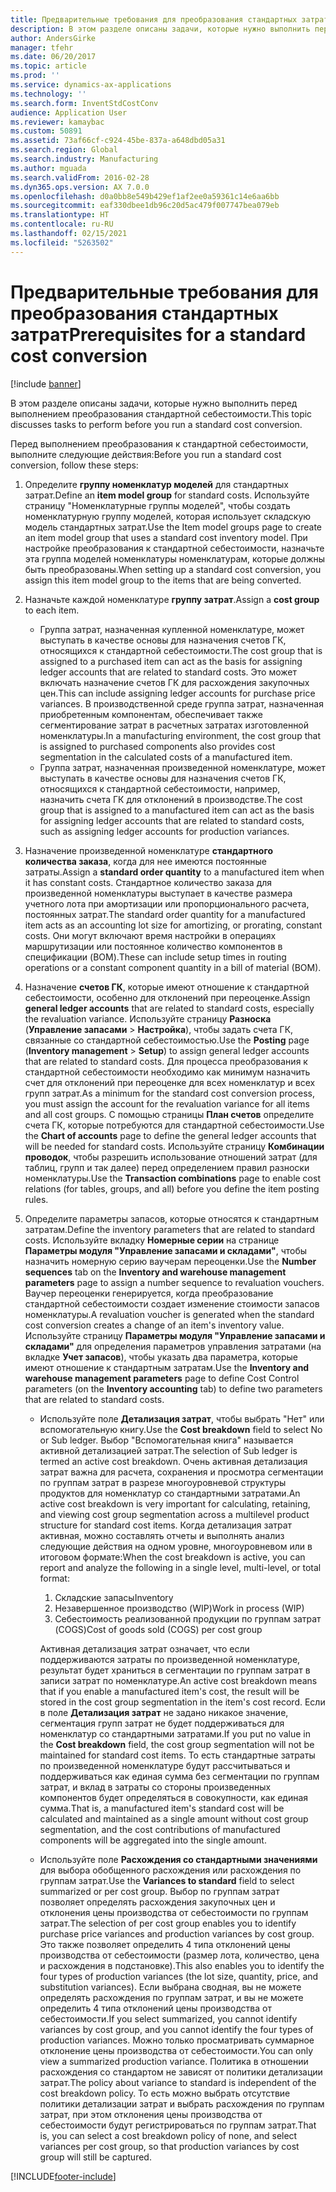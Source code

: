 ```yaml
---
title: Предварительные требования для преобразования стандартных затрат
description: В этом разделе описаны задачи, которые нужно выполнить перед выполнением преобразования стандартной себестоимости.
author: AndersGirke
manager: tfehr
ms.date: 06/20/2017
ms.topic: article
ms.prod: ''
ms.service: dynamics-ax-applications
ms.technology: ''
ms.search.form: InventStdCostConv
audience: Application User
ms.reviewer: kamaybac
ms.custom: 50891
ms.assetid: 73af66cf-c924-45be-837a-a648dbd05a31
ms.search.region: Global
ms.search.industry: Manufacturing
ms.author: mguada
ms.search.validFrom: 2016-02-28
ms.dyn365.ops.version: AX 7.0.0
ms.openlocfilehash: d0a0bb8e549b429ef1af2ee0a59361c14e6aa6bb
ms.sourcegitcommit: eaf330dbee1db96c20d5ac479f007747bea079eb
ms.translationtype: HT
ms.contentlocale: ru-RU
ms.lasthandoff: 02/15/2021
ms.locfileid: "5263502"
---
```

# <a name="prerequisites-for-a-standard-cost-conversion"></a><span data-ttu-id="6551c-103">Предварительные требования для преобразования стандартных затрат</span><span class="sxs-lookup"><span data-stu-id="6551c-103">Prerequisites for a standard cost conversion</span></span>

[!include [banner](../includes/banner.md)]

<span data-ttu-id="6551c-104">В этом разделе описаны задачи, которые нужно выполнить перед выполнением преобразования стандартной себестоимости.</span><span class="sxs-lookup"><span data-stu-id="6551c-104">This topic discusses tasks to perform before you run a standard cost conversion.</span></span> 

<span data-ttu-id="6551c-105">Перед выполнением преобразования к стандартной себестоимости, выполните следующие действия:</span><span class="sxs-lookup"><span data-stu-id="6551c-105">Before you run a standard cost conversion, follow these steps:</span></span>

1.  <span data-ttu-id="6551c-106">Определите **группу номенклатур моделей** для стандартных затрат.</span><span class="sxs-lookup"><span data-stu-id="6551c-106">Define an **item model group** for standard costs.</span></span> <span data-ttu-id="6551c-107">Используйте страницу "Номенклатурные группы моделей", чтобы создать номенклатурную группу моделей, которая использует складскую модель стандартных затрат.</span><span class="sxs-lookup"><span data-stu-id="6551c-107">Use the Item model groups page to create an item model group that uses a standard cost inventory model.</span></span> <span data-ttu-id="6551c-108">При настройке преобразования к стандартной себестоимости, назначьте эта группа моделей номенклатуры номенклатурам, которые должны быть преобразованы.</span><span class="sxs-lookup"><span data-stu-id="6551c-108">When setting up a standard cost conversion, you assign this item model group to the items that are being converted.</span></span>
2.  <span data-ttu-id="6551c-109">Назначьте каждой номенклатуре **группу затрат**.</span><span class="sxs-lookup"><span data-stu-id="6551c-109">Assign a **cost group** to each item.</span></span>
    -   <span data-ttu-id="6551c-110">Группа затрат, назначенная купленной номенклатуре, может выступать в качестве основы для назначения счетов ГК, относящихся к стандартной себестоимости.</span><span class="sxs-lookup"><span data-stu-id="6551c-110">The cost group that is assigned to a purchased item can act as the basis for assigning ledger accounts that are related to standard costs.</span></span> <span data-ttu-id="6551c-111">Это может включать назначение счетов ГК для расхождения закупочных цен.</span><span class="sxs-lookup"><span data-stu-id="6551c-111">This can include assigning ledger accounts for purchase price variances.</span></span> <span data-ttu-id="6551c-112">В производственной среде группа затрат, назначенная приобретенным компонентам, обеспечивает также сегментирование затрат в расчетных затратах изготовленной номенклатуры.</span><span class="sxs-lookup"><span data-stu-id="6551c-112">In a manufacturing environment, the cost group that is assigned to purchased components also provides cost segmentation in the calculated costs of a manufactured item.</span></span>
    -   <span data-ttu-id="6551c-113">Группа затрат, назначенная произведенной номенклатуре, может выступать в качестве основы для назначения счетов ГК, относящихся к стандартной себестоимости, например, назначить счета ГК для отклонений в производстве.</span><span class="sxs-lookup"><span data-stu-id="6551c-113">The cost group that is assigned to a manufactured item can act as the basis for assigning ledger accounts that are related to standard costs, such as assigning ledger accounts for production variances.</span></span>

3.  <span data-ttu-id="6551c-114">Назначение произведенной номенклатуре **стандартного количества заказа**, когда для нее имеются постоянные затраты.</span><span class="sxs-lookup"><span data-stu-id="6551c-114">Assign a **standard order quantity** to a manufactured item when it has constant costs.</span></span> <span data-ttu-id="6551c-115">Стандартное количество заказа для произведенной номенклатуры выступает в качестве размера учетного лота при амортизации или пропорционального расчета, постоянных затрат.</span><span class="sxs-lookup"><span data-stu-id="6551c-115">The standard order quantity for a manufactured item acts as an accounting lot size for amortizing, or prorating, constant costs.</span></span> <span data-ttu-id="6551c-116">Они могут включают время настройки в операциях маршрутизации или постоянное количество компонентов в спецификации (BOM).</span><span class="sxs-lookup"><span data-stu-id="6551c-116">These can include setup times in routing operations or a constant component quantity in a bill of material (BOM).</span></span>
4.  <span data-ttu-id="6551c-117">Назначение **счетов ГК**, которые имеют отношение к стандартной себестоимости, особенно для отклонений при переоценке.</span><span class="sxs-lookup"><span data-stu-id="6551c-117">Assign **general ledger accounts** that are related to standard costs, especially the revaluation variance.</span></span> <span data-ttu-id="6551c-118">Используйте страницу **Разноска** (**Управление запасами** &gt; **Настройка**), чтобы задать счета ГК, связанные со стандартной себестоимостью.</span><span class="sxs-lookup"><span data-stu-id="6551c-118">Use the **Posting** page (**Inventory management** &gt; **Setup**) to assign general ledger accounts that are related to standard costs.</span></span> <span data-ttu-id="6551c-119">Для процесса преобразования к стандартной себестоимости необходимо как минимум назначить счет для отклонений при переоценке для всех номенклатур и всех групп затрат.</span><span class="sxs-lookup"><span data-stu-id="6551c-119">As a minimum for the standard cost conversion process, you must assign the account for the revaluation variance for all items and all cost groups.</span></span> <span data-ttu-id="6551c-120">С помощью страницы **План счетов** определите счета ГК, которые потребуются для стандартной себестоимости.</span><span class="sxs-lookup"><span data-stu-id="6551c-120">Use the **Chart of accounts** page to define the general ledger accounts that will be needed for standard costs.</span></span> <span data-ttu-id="6551c-121">Используйте страницу **Комбинации проводок**, чтобы разрешить использование отношений затрат (для таблиц, групп и так далее) перед определением правил разноски номенклатуры.</span><span class="sxs-lookup"><span data-stu-id="6551c-121">Use the **Transaction combinations** page to enable cost relations (for tables, groups, and all) before you define the item posting rules.</span></span>
5.  <span data-ttu-id="6551c-122">Определите параметры запасов, которые относятся к стандартным затратам.</span><span class="sxs-lookup"><span data-stu-id="6551c-122">Define the inventory parameters that are related to standard costs.</span></span> <span data-ttu-id="6551c-123">Используйте вкладку **Номерные серии** на странице **Параметры модуля "Управление запасами и складами"**, чтобы назначить номерную серию ваучерам переоценки.</span><span class="sxs-lookup"><span data-stu-id="6551c-123">Use the **Number sequences** tab on the **Inventory and warehouse management parameters** page to assign a number sequence to revaluation vouchers.</span></span> <span data-ttu-id="6551c-124">Ваучер переоценки генерируется, когда преобразование стандартной себестоимости создает изменение стоимости запасов номенклатуры.</span><span class="sxs-lookup"><span data-stu-id="6551c-124">A revaluation voucher is generated when the standard cost conversion creates a change of an item's inventory value.</span></span> <span data-ttu-id="6551c-125">Используйте страницу **Параметры модуля "Управление запасами и складами"** для определения параметров управления затратами (на вкладке **Учет запасов**), чтобы указать два параметра, которые имеют отношение к стандартным затратам.</span><span class="sxs-lookup"><span data-stu-id="6551c-125">Use the **Inventory and warehouse management parameters** page to define Cost Control parameters (on the **Inventory accounting** tab) to define two parameters that are related to standard costs.</span></span>
    -   <span data-ttu-id="6551c-126">Используйте поле **Детализация затрат**, чтобы выбрать "Нет" или вспомогательную книгу.</span><span class="sxs-lookup"><span data-stu-id="6551c-126">Use the **Cost breakdown** field to select No or Sub ledger.</span></span> <span data-ttu-id="6551c-127">Выбор "Вспомогательная книга" называется активной детализацией затрат.</span><span class="sxs-lookup"><span data-stu-id="6551c-127">The selection of Sub ledger is termed an active cost breakdown.</span></span> <span data-ttu-id="6551c-128">Очень активная детализация затрат важна для расчета, сохранения и просмотра сегментации по группам затрат в разрезе многоуровневой структуры продуктов для номенклатур со стандартными затратами.</span><span class="sxs-lookup"><span data-stu-id="6551c-128">An active cost breakdown is very important for calculating, retaining, and viewing cost group segmentation across a multilevel product structure for standard cost items.</span></span> <span data-ttu-id="6551c-129">Когда детализация затрат активная, можно составлять отчеты и выполнять анализ следующие действия на одном уровне, многоуровневом или в итоговом формате:</span><span class="sxs-lookup"><span data-stu-id="6551c-129">When the cost breakdown is active, you can report and analyze the following in a single level, multi-level, or total format:</span></span>
        1.  <span data-ttu-id="6551c-130">Складские запасы</span><span class="sxs-lookup"><span data-stu-id="6551c-130">Inventory</span></span>
        2.  <span data-ttu-id="6551c-131">Незавершенное производство (WIP)</span><span class="sxs-lookup"><span data-stu-id="6551c-131">Work in process (WIP)</span></span>
        3.  <span data-ttu-id="6551c-132">Себестоимость реализованной продукции по группам затрат (COGS)</span><span class="sxs-lookup"><span data-stu-id="6551c-132">Cost of goods sold (COGS) per cost group</span></span>

        <span data-ttu-id="6551c-133">Активная детализация затрат означает, что если поддерживаются затраты по произведенной номенклатуре, результат будет храниться в сегментации по группам затрат в записи затрат по номенклатуре.</span><span class="sxs-lookup"><span data-stu-id="6551c-133">An active cost breakdown means that if you enable a manufactured item's cost, the result will be stored in the cost group segmentation in the item's cost record.</span></span> <span data-ttu-id="6551c-134">Если в поле **Детализация затрат** не задано никакое значение, сегментация групп затрат не будет поддерживаться для номенклатур со стандартными затратами.</span><span class="sxs-lookup"><span data-stu-id="6551c-134">If you put no value in the **Cost breakdown** field, the cost group segmentation will not be maintained for standard cost items.</span></span> <span data-ttu-id="6551c-135">То есть стандартные затраты по произведенной номенклатуре будут рассчитываться и поддерживаться как единая сумма без сегментации по группам затрат, и вклад в затраты со стороны произведенных компонентов будет определяться в совокупности, как единая сумма.</span><span class="sxs-lookup"><span data-stu-id="6551c-135">That is, a manufactured item's standard cost will be calculated and maintained as a single amount without cost group segmentation, and the cost contributions of manufactured components will be aggregated into the single amount.</span></span>
    -   <span data-ttu-id="6551c-136">Используйте поле **Расхождения со стандартными значениями** для выбора обобщенного расхождения или расхождения по группам затрат.</span><span class="sxs-lookup"><span data-stu-id="6551c-136">Use the **Variances to standard** field to select summarized or per cost group.</span></span> <span data-ttu-id="6551c-137">Выбор по группам затрат позволяет определять расхождения закупочных цен и отклонения цены производства от себестоимости по группам затрат.</span><span class="sxs-lookup"><span data-stu-id="6551c-137">The selection of per cost group enables you to identify purchase price variances and production variances by cost group.</span></span> <span data-ttu-id="6551c-138">Это также позволяет определить 4 типа отклонений цены производства от себестоимости (размер лота, количество, цена и расхождения в подстановке).</span><span class="sxs-lookup"><span data-stu-id="6551c-138">This also enables you to identify the four types of production variances (the lot size, quantity, price, and substitution variances).</span></span> <span data-ttu-id="6551c-139">Если выбрана сводная, вы не можете определять расхождения по группам затрат, и вы не можете определить 4 типа отклонений цены производства от себестоимости.</span><span class="sxs-lookup"><span data-stu-id="6551c-139">If you select summarized, you cannot identify variances by cost group, and you cannot identify the four types of production variances.</span></span> <span data-ttu-id="6551c-140">Можно только просматривать суммарное отклонение цены производства от себестоимости.</span><span class="sxs-lookup"><span data-stu-id="6551c-140">You can only view a summarized production variance.</span></span> <span data-ttu-id="6551c-141">Политика в отношении расхождения со стандартом не зависят от политики детализации затрат.</span><span class="sxs-lookup"><span data-stu-id="6551c-141">The policy about variance to standard is independent of the cost breakdown policy.</span></span> <span data-ttu-id="6551c-142">То есть можно выбрать отсутствие политики детализации затрат и выбрать расхождения по группам затрат, при этом отклонения цены производства от себестоимости будут регистрироваться по группам затрат.</span><span class="sxs-lookup"><span data-stu-id="6551c-142">That is, you can select a cost breakdown policy of none, and select variances per cost group, so that production variances by cost group will still be captured.</span></span>







[!INCLUDE[footer-include](../../includes/footer-banner.md)]
